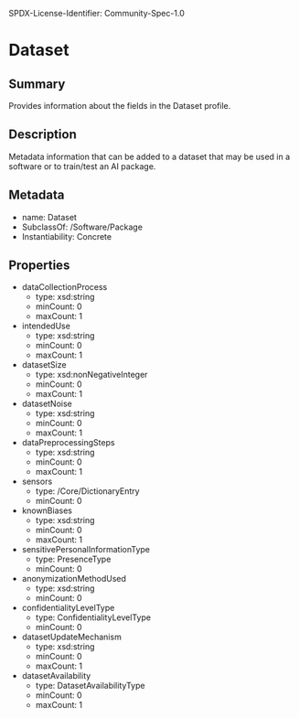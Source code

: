 SPDX-License-Identifier: Community-Spec-1.0

# Dataset

## Summary

Provides information about the fields in the Dataset profile.

## Description

Metadata information that can be added to a dataset that may be used in a software or to train/test an AI package.

## Metadata

- name: Dataset
- SubclassOf: /Software/Package
- Instantiability: Concrete

## Properties

- dataCollectionProcess
  - type: xsd:string
  - minCount: 0
  - maxCount: 1
- intendedUse
  - type: xsd:string
  - minCount: 0
  - maxCount: 1
- datasetSize
  - type: xsd:nonNegativeInteger
  - minCount: 0
  - maxCount: 1
- datasetNoise
  - type: xsd:string
  - minCount: 0
  - maxCount: 1
- dataPreprocessingSteps
  - type: xsd:string
  - minCount: 0
  - maxCount: 1
- sensors
  - type: /Core/DictionaryEntry
  - minCount: 0
- knownBiases
  - type: xsd:string
  - minCount: 0
  - maxCount: 1
- sensitivePersonalInformationType
  - type: PresenceType
  - minCount: 0
- anonymizationMethodUsed
  - type: xsd:string
  - minCount: 0
- confidentialityLevelType
  - type: ConfidentialityLevelType
  - minCount: 0
- datasetUpdateMechanism
  - type: xsd:string
  - minCount: 0
  - maxCount: 1
- datasetAvailability
  - type: DatasetAvailabilityType
  - minCount: 0
  - maxCount: 1
